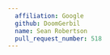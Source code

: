 ```yaml
---
  affiliation: Google
  github: DoomGerbil
  name: Sean Robertson
  pull_request_number: 518
---
```

